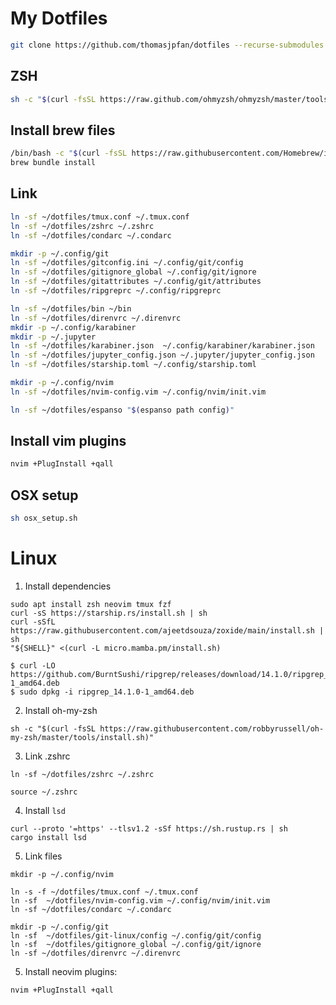 # My Dotfiles

```bash
git clone https://github.com/thomasjpfan/dotfiles --recurse-submodules
```

## ZSH

```bash
sh -c "$(curl -fsSL https://raw.github.com/ohmyzsh/ohmyzsh/master/tools/install.sh)"
```

## Install brew files

```bash
/bin/bash -c "$(curl -fsSL https://raw.githubusercontent.com/Homebrew/install/master/install.sh)"
brew bundle install
```

## Link

```bash
ln -sf ~/dotfiles/tmux.conf ~/.tmux.conf
ln -sf ~/dotfiles/zshrc ~/.zshrc
ln -sf ~/dotfiles/condarc ~/.condarc

mkdir -p ~/.config/git
ln -sf ~/dotfiles/gitconfig.ini ~/.config/git/config
ln -sf ~/dotfiles/gitignore_global ~/.config/git/ignore
ln -sf ~/dotfiles/gitattributes ~/.config/git/attributes
ln -sf ~/dotfiles/ripgreprc ~/.config/ripgreprc

ln -sf ~/dotfiles/bin ~/bin
ln -sf ~/dotfiles/direnvrc ~/.direnvrc
mkdir -p ~/.config/karabiner
mkdir -p ~/.jupyter
ln -sf ~/dotfiles/karabiner.json  ~/.config/karabiner/karabiner.json
ln -sf ~/dotfiles/jupyter_config.json ~/.jupyter/jupyter_config.json
ln -sf ~/dotfiles/starship.toml ~/.config/starship.toml

mkdir -p ~/.config/nvim
ln -sf ~/dotfiles/nvim-config.vim ~/.config/nvim/init.vim
```

```bash
ln -sf ~/dotfiles/espanso "$(espanso path config)"
```

## Install vim plugins

```bash
nvim +PlugInstall +qall
```

## OSX setup

```bash
sh osx_setup.sh
```

# Linux

1. Install dependencies

```
sudo apt install zsh neovim tmux fzf
curl -sS https://starship.rs/install.sh | sh
curl -sSfL https://raw.githubusercontent.com/ajeetdsouza/zoxide/main/install.sh | sh
"${SHELL}" <(curl -L micro.mamba.pm/install.sh)

$ curl -LO https://github.com/BurntSushi/ripgrep/releases/download/14.1.0/ripgrep_14.1.0-1_amd64.deb
$ sudo dpkg -i ripgrep_14.1.0-1_amd64.deb
```

2. Install oh-my-zsh

```
sh -c "$(curl -fsSL https://raw.githubusercontent.com/robbyrussell/oh-my-zsh/master/tools/install.sh)"
```

3. Link .zshrc

```
ln -sf ~/dotfiles/zshrc ~/.zshrc

source ~/.zshrc
```

4. Install `lsd`

```
curl --proto '=https' --tlsv1.2 -sSf https://sh.rustup.rs | sh
cargo install lsd
```

5. Link files

```
mkdir -p ~/.config/nvim

ln -s -f ~/dotfiles/tmux.conf ~/.tmux.conf
ln -sf  ~/dotfiles/nvim-config.vim ~/.config/nvim/init.vim
ln -sf ~/dotfiles/condarc ~/.condarc

mkdir -p ~/.config/git
ln -sf  ~/dotfiles/git-linux/config ~/.config/git/config
ln -sf  ~/dotfiles/gitignore_global ~/.config/git/ignore
ln -sf ~/dotfiles/direnvrc ~/.direnvrc
```

5. Install neovim plugins:

```
nvim +PlugInstall +qall
```
